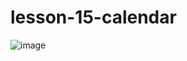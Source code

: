 # lesson-15-calendar
![image](https://github.com/user-attachments/assets/20cf4bcf-c63d-466a-9a12-9aca9bba5387)
